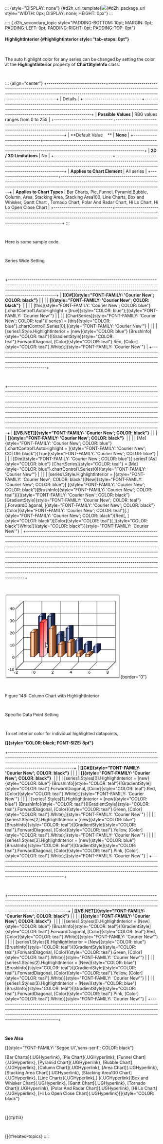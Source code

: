 ::: {style="DISPLAY: none"}
[](ms-xhelp:///?Id=d2h_url_template){#d2h_url_template}![](!package_url!){#d2h_package_url style="WIDTH: 0px; DISPLAY: none; HEIGHT: 0px"}
:::

:::: {.d2h_secondary_topic style="PADDING-BOTTOM: 10pt; MARGIN: 0pt; PADDING-LEFT: 0pt; PADDING-RIGHT: 0pt; PADDING-TOP: 0pt"}
#### HighlightInterior {#highlightinterior style="tab-stops: 0pt"}

 

The auto highlight color for any series can be changed by setting the color at the **HighlightInterior** property of **ChartStyleInfo** class.

 

::: {align="center"}
+------------------------------+---------------------------------------------------------------------------------------------------------------------------------------------------------------------------------------------------------------+
| Details                                                                                                                                                                                                                                      |
+------------------------------+---------------------------------------------------------------------------------------------------------------------------------------------------------------------------------------------------------------+
| **Possible Values**          | RBG values ranges from 0 to 255                                                                                                                                                                               |
+------------------------------+---------------------------------------------------------------------------------------------------------------------------------------------------------------------------------------------------------------+
| **Default Value    **        | **None**                                                                                                                                                                                                      |
+------------------------------+---------------------------------------------------------------------------------------------------------------------------------------------------------------------------------------------------------------+
| **2D / 3D Limitations**      | No                                                                                                                                                                                                            |
+------------------------------+---------------------------------------------------------------------------------------------------------------------------------------------------------------------------------------------------------------+
| **Applies to Chart Element** | All series                                                                                                                                                                                                    |
+------------------------------+---------------------------------------------------------------------------------------------------------------------------------------------------------------------------------------------------------------+
| **Applies to Chart Types**   | Bar Charts, Pie, Funnel, Pyramid,Bubble, Column, Area, Stacking Area, Stacking Area100, Line Charts, Box and Whisker, Gantt Chart , Tornado Chart, Polar And Radar Chart, Hi Lo Chart, Hi Lo Open Close Chart |
+------------------------------+---------------------------------------------------------------------------------------------------------------------------------------------------------------------------------------------------------------+
:::

 

Here is some sample code.

 

Series Wide Setting

 

+------------------------------------------------------------------------------------------------------------------------------------------------------------------------------------------------------------------------------------------------------------------+
| **[\[C#\]]{style="FONT-FAMILY: 'Courier New'; COLOR: black"}**                                                                                                                                                                                                   |
|                                                                                                                                                                                                                                                                  |
| **[]{style="FONT-FAMILY: 'Courier New'; COLOR: black"}**                                                                                                                                                                                                         |
|                                                                                                                                                                                                                                                                  |
| [this]{style="FONT-FAMILY: 'Courier New'; COLOR: blue"}[.chartControl1.AutoHighlight = [true]{style="COLOR: blue"};]{style="FONT-FAMILY: 'Courier New'"}                                                                                                         |
|                                                                                                                                                                                                                                                                  |
| [ChartSeries]{style="FONT-FAMILY: 'Courier New'; COLOR: teal"}[ series1 = [this]{style="COLOR: blue"}.chartControl1.Series\[0\];]{style="FONT-FAMILY: 'Courier New'"}                                                                                            |
|                                                                                                                                                                                                                                                                  |
| [series1.Style.HighlightInterior = [new]{style="COLOR: blue"} [BrushInfo]{style="COLOR: teal"}([GradientStyle]{style="COLOR: teal"}.ForwardDiagonal, [Color]{style="COLOR: teal"}.Red, [Color]{style="COLOR: teal"}.White);]{style="FONT-FAMILY: 'Courier New'"} |
+------------------------------------------------------------------------------------------------------------------------------------------------------------------------------------------------------------------------------------------------------------------+

 

+-----------------------------------------------------------------------------------------------------------------------------------------------------------------------------------------------------------------------------------------------------------------------------------------------------------------------------------------------------------------------------------------------------------------------------------------------------------------------------------------------------------------------------------------------------------------------------------------------------------------------------------------------------------------------------------------------------------------------------+
| **[\[VB.NET\]]{style="FONT-FAMILY: 'Courier New'; COLOR: black"}**                                                                                                                                                                                                                                                                                                                                                                                                                                                                                                                                                                                                                                                          |
|                                                                                                                                                                                                                                                                                                                                                                                                                                                                                                                                                                                                                                                                                                                             |
| **[]{style="FONT-FAMILY: 'Courier New'; COLOR: black"}**                                                                                                                                                                                                                                                                                                                                                                                                                                                                                                                                                                                                                                                                    |
|                                                                                                                                                                                                                                                                                                                                                                                                                                                                                                                                                                                                                                                                                                                             |
| [Me]{style="FONT-FAMILY: 'Courier New'; COLOR: blue"}[.chartControl1.AutoHighlight = ]{style="FONT-FAMILY: 'Courier New'; COLOR: black"}[True]{style="FONT-FAMILY: 'Courier New'; COLOR: blue"}                                                                                                                                                                                                                                                                                                                                                                                                                                                                                                                             |
|                                                                                                                                                                                                                                                                                                                                                                                                                                                                                                                                                                                                                                                                                                                             |
| [Dim]{style="FONT-FAMILY: 'Courier New'; COLOR: blue"}[ series1 [As]{style="COLOR: blue"} [ChartSeries]{style="COLOR: teal"} = [Me]{style="COLOR: blue"}.chartControl1.Series(0)]{style="FONT-FAMILY: 'Courier New'"}                                                                                                                                                                                                                                                                                                                                                                                                                                                                                                       |
|                                                                                                                                                                                                                                                                                                                                                                                                                                                                                                                                                                                                                                                                                                                             |
| [series1.Style.HighlightInterior = ]{style="FONT-FAMILY: 'Courier New'; COLOR: black"}[New]{style="FONT-FAMILY: 'Courier New'; COLOR: blue"}[ ]{style="FONT-FAMILY: 'Courier New'; COLOR: black"}[BrushInfo]{style="FONT-FAMILY: 'Courier New'; COLOR: teal"}[(]{style="FONT-FAMILY: 'Courier New'; COLOR: black"}[GradientStyle]{style="FONT-FAMILY: 'Courier New'; COLOR: teal"}[.ForwardDiagonal, ]{style="FONT-FAMILY: 'Courier New'; COLOR: black"}[Color]{style="FONT-FAMILY: 'Courier New'; COLOR: teal"}[.]{style="FONT-FAMILY: 'Courier New'; COLOR: black"}[Red[, ]{style="COLOR: black"}[Color]{style="COLOR: teal"}[.]{style="COLOR: black"}White[)]{style="COLOR: black"}]{style="FONT-FAMILY: 'Courier New'"} |
+-----------------------------------------------------------------------------------------------------------------------------------------------------------------------------------------------------------------------------------------------------------------------------------------------------------------------------------------------------------------------------------------------------------------------------------------------------------------------------------------------------------------------------------------------------------------------------------------------------------------------------------------------------------------------------------------------------------------------------+

 

![](ImagesExt/image84_148.jpg){border="0"}

 

Figure 148: Column Chart with HighlightInterior

 

Specific Data Point Setting

 

To set interior color for individual highlighted datapoints,

**[]{style="COLOR: black; FONT-SIZE: 8pt"}** 

+---------------------------------------------------------------------------------------------------------------------------------------------------------------------------------------------------------------------------------------------------------------------------+
| **[\[C#\]]{style="FONT-FAMILY: 'Courier New'; COLOR: black"}**                                                                                                                                                                                                            |
|                                                                                                                                                                                                                                                                           |
| **[]{style="FONT-FAMILY: 'Courier New'; COLOR: black"}**                                                                                                                                                                                                                  |
|                                                                                                                                                                                                                                                                           |
| [series1.Styles\[0\].HighlightInterior = [new]{style="COLOR: blue"} [BrushInfo]{style="COLOR: teal"}([GradientStyle]{style="COLOR: teal"}.ForwardDiagonal, [Color]{style="COLOR: teal"}.Red, [Color]{style="COLOR: teal"}.White);]{style="FONT-FAMILY: 'Courier New'"}    |
|                                                                                                                                                                                                                                                                           |
| [series1.Styles\[1\].HighlightInterior = [new]{style="COLOR: blue"} [BrushInfo]{style="COLOR: teal"}([GradientStyle]{style="COLOR: teal"}.ForwardDiagonal, [Color]{style="COLOR: teal"}.Green, [Color]{style="COLOR: teal"}.White);]{style="FONT-FAMILY: 'Courier New'"}  |
|                                                                                                                                                                                                                                                                           |
| [series1.Styles\[2\].HighlightInterior = [new]{style="COLOR: blue"} [BrushInfo]{style="COLOR: teal"}([GradientStyle]{style="COLOR: teal"}.ForwardDiagonal, [Color]{style="COLOR: teal"}.Yellow, [Color]{style="COLOR: teal"}.White);]{style="FONT-FAMILY: 'Courier New'"} |
|                                                                                                                                                                                                                                                                           |
| [series1.Styles\[3\].HighlightInterior = [new]{style="COLOR: blue"} [BrushInfo]{style="COLOR: teal"}([GradientStyle]{style="COLOR: teal"}.ForwardDiagonal, [Color]{style="COLOR: teal"}.Pink, [Color]{style="COLOR: teal"}.White);]{style="FONT-FAMILY: 'Courier New'"}   |
+---------------------------------------------------------------------------------------------------------------------------------------------------------------------------------------------------------------------------------------------------------------------------+

 

+------------------------------------------------------------------------------------------------------------------------------------------------------------------------------------------------------------------------------------------------------------------------+
| **[\[VB.NET\]]{style="FONT-FAMILY: 'Courier New'; COLOR: black"}**                                                                                                                                                                                                     |
|                                                                                                                                                                                                                                                                        |
| **[]{style="FONT-FAMILY: 'Courier New'; COLOR: black"}**                                                                                                                                                                                                               |
|                                                                                                                                                                                                                                                                        |
| [series1.Styles(0).HighlightInterior = [New]{style="COLOR: blue"} [BrushInfo]{style="COLOR: teal"}([GradientStyle]{style="COLOR: teal"}.ForwardDiagonal, [Color]{style="COLOR: teal"}.Red, [Color]{style="COLOR: teal"}.White)]{style="FONT-FAMILY: 'Courier New'"}    |
|                                                                                                                                                                                                                                                                        |
| [series1.Styles(1).HighlightInterior = [New]{style="COLOR: blue"} [BrushInfo]{style="COLOR: teal"}([GradientStyle]{style="COLOR: teal"}.ForwardDiagonal, [Color]{style="COLOR: teal"}.Green, [Color]{style="COLOR: teal"}.White)]{style="FONT-FAMILY: 'Courier New'"}  |
|                                                                                                                                                                                                                                                                        |
| [series1.Styles(2).HighlightInterior = [New]{style="COLOR: blue"} [BrushInfo]{style="COLOR: teal"}([GradientStyle]{style="COLOR: teal"}.ForwardDiagonal, [Color]{style="COLOR: teal"}.Yellow, [Color]{style="COLOR: teal"}.White)]{style="FONT-FAMILY: 'Courier New'"} |
|                                                                                                                                                                                                                                                                        |
| [series1.Styles(3).HighlightInterior = [New]{style="COLOR: blue"} [BrushInfo]{style="COLOR: teal"}([GradientStyle]{style="COLOR: teal"}.ForwardDiagonal, [Color]{style="COLOR: teal"}.Pink, [Color]{style="COLOR: teal"}.White)]{style="FONT-FAMILY: 'Courier New'"}   |
+------------------------------------------------------------------------------------------------------------------------------------------------------------------------------------------------------------------------------------------------------------------------+

 

**See Also**

[]{style="FONT-FAMILY: 'Segoe UI','sans-serif'; COLOR: black"} 

[Bar Charts]{.UGHyperlink}, [Pie Chart]{.UGHyperlink}, [Funnel Chart]{.UGHyperlink}, [Pyramid Chart]{.UGHyperlink}, [Bubble Chart]{.UGHyperlink}, [Column Chart]{.UGHyperlink}, [Area Chart]{.UGHyperlink}, [Stacking Area Chart]{.UGHyperlink}, [Stacking Area100 Chart]{.UGHyperlink}, [Line Charts]{.UGHyperlink},[ ]{.UGHyperlink}[Box and Whisker Chart]{.UGHyperlink}, [Gantt Chart]{.UGHyperlink}, [Tornado Chart]{.UGHyperlink}, [Polar And Radar Chart]{.UGHyperlink}, [Hi Lo Chart]{.UGHyperlink}, [Hi Lo Open Close Chart]{.UGHyperlink}[]{style="COLOR: black"}

 

[]{#p113} 

 

[]{#related-topics}
::::
